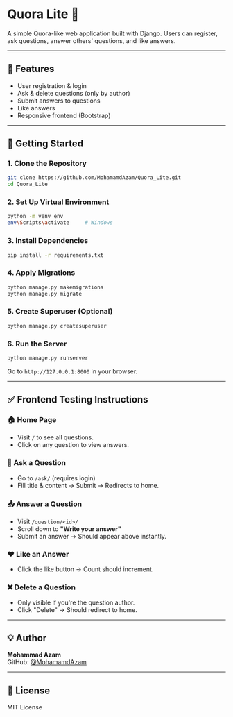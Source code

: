 
# Quora Lite 📝

A simple Quora-like web application built with Django. Users can register, ask questions, answer others' questions, and like answers.

---

## 🔧 Features

- User registration & login
- Ask & delete questions (only by author)
- Submit answers to questions
- Like answers
- Responsive frontend (Bootstrap)

---

## 🚀 Getting Started

### 1. Clone the Repository

```bash
git clone https://github.com/MohamamdAzam/Quora_Lite.git
cd Quora_Lite
```

### 2. Set Up Virtual Environment

```bash
python -m venv env
env\Scripts\activate     # Windows
```

### 3. Install Dependencies

```bash
pip install -r requirements.txt
```

### 4. Apply Migrations

```bash
python manage.py makemigrations
python manage.py migrate
```

### 5. Create Superuser (Optional)

```bash
python manage.py createsuperuser
```

### 6. Run the Server

```bash
python manage.py runserver
```

Go to `http://127.0.0.1:8000` in your browser.

---

## ✅ Frontend Testing Instructions

### 🏠 Home Page

- Visit `/` to see all questions.
- Click on any question to view answers.

### 📝 Ask a Question

- Go to `/ask/` (requires login)
- Fill title & content → Submit → Redirects to home.

### 📥 Answer a Question

- Visit `/question/<id>/`
- Scroll down to **"Write your answer"**
- Submit an answer → Should appear above instantly.

### ❤️ Like an Answer

- Click the like button → Count should increment.

### ❌ Delete a Question

- Only visible if you're the question author.
- Click "Delete" → Should redirect to home.

---


## 💡 Author

**Mohammad Azam**  
GitHub: [@MohamamdAzam](https://github.com/MohamamdAzam)

---

## 📄 License

MIT License
